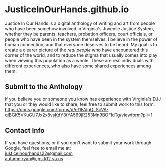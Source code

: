 # JusticeInOurHands.github.io
Justice In Our Hands is a digital anthology of writing and art from people who have been somehow involved in Virginia's Juvenile Justice System, whether they be parents, teachers, probation officers, court officials, or people who have been in the system themselves. I believe in the power of human connection, and that everyone deserves to be heard. My goal is to create a clearer picture of the _real people_ who have encountered this corner of the world, and to reduce the stigma that usually comes into play when viewing this population as a whole. These are real individuals with different experiences, who also have some shared experiences among them. 

## Submit to the Anthology
If you believe you or someone you know has experience with Virginia's DJJ that you or they would like to share, feel free to submit work to this form: 
https://docs.google.com/forms/d/e/1FAIpQLScVA-qIBGK5VKuGU7Jx2x8vsKdY3tYA569jR253Mn9BOFldTg/viewform?pli=1

## Contact Info
If you have questions, or if you don't want to submit your work through Google, feel free to email me at: 
<br>justiceinourhands22@gmail.com
<br>
autumn.ryan@cgs.k12.va.us
